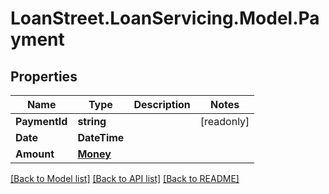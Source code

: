 # LoanStreet.LoanServicing.Model.Payment
## Properties

Name | Type | Description | Notes
------------ | ------------- | ------------- | -------------
**PaymentId** | **string** |  | [readonly] 
**Date** | **DateTime** |  | 
**Amount** | [**Money**](Money.md) |  | 

[[Back to Model list]](../README.md#documentation-for-models) [[Back to API list]](../README.md#documentation-for-api-endpoints) [[Back to README]](../README.md)

